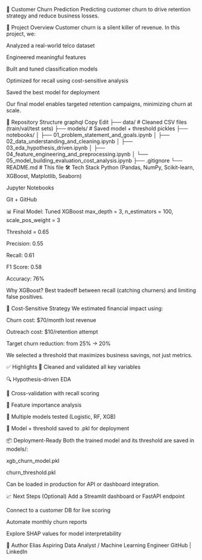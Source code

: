 🧠 Customer Churn Prediction
Predicting customer churn to drive retention strategy and reduce business losses.

🚀 Project Overview
Customer churn is a silent killer of revenue. In this project, we:

Analyzed a real-world telco dataset

Engineered meaningful features

Built and tuned classification models

Optimized for recall using cost-sensitive analysis

Saved the best model for deployment

Our final model enables targeted retention campaigns, minimizing churn at scale.

📂 Repository Structure
graphql
Copy
Edit
├── data/                          # Cleaned CSV files (train/val/test sets)
├── models/                        # Saved model + threshold pickles
├── notebooks/
│   ├── 01_problem_statement_and_goals.ipynb
│   ├── 02_data_understanding_and_cleaning.ipynb
│   ├── 03_eda_hypothesis_driven.ipynb
│   ├── 04_feature_engineering_and_preprocessing.ipynb
│   └── 05_model_building_evaluation_cost_analysis.ipynb
├── .gitignore
└── README.md                      # This file
🛠️ Tech Stack
Python (Pandas, NumPy, Scikit-learn, XGBoost, Matplotlib, Seaborn)

Jupyter Notebooks

Git + GitHub

📊 Final Model: Tuned XGBoost
max_depth = 3, n_estimators = 100, scale_pos_weight = 3

Threshold = 0.65

Precision: 0.55

Recall: 0.61

F1 Score: 0.58

Accuracy: 76%

Why XGBoost? Best tradeoff between recall (catching churners) and limiting false positives.

💸 Cost-Sensitive Strategy
We estimated financial impact using:

Churn cost: $70/month lost revenue

Outreach cost: $10/retention attempt

Target churn reduction: from 25% → 20%

We selected a threshold that maximizes business savings, not just metrics.

✅ Highlights
🧼 Cleaned and validated all key variables

🔍 Hypothesis-driven EDA

🔁 Cross-validation with recall scoring

🧠 Feature importance analysis

🧪 Multiple models tested (Logistic, RF, XGB)

💾 Model + threshold saved to .pkl for deployment

📦 Deployment-Ready
Both the trained model and its threshold are saved in models/:

xgb_churn_model.pkl

churn_threshold.pkl

Can be loaded in production for API or dashboard integration.

📈 Next Steps (Optional)
Add a Streamlit dashboard or FastAPI endpoint

Connect to a customer DB for live scoring

Automate monthly churn reports

Explore SHAP values for model interpretability

👤 Author
Elias
Aspiring Data Analyst / Machine Learning Engineer
GitHub | LinkedIn



